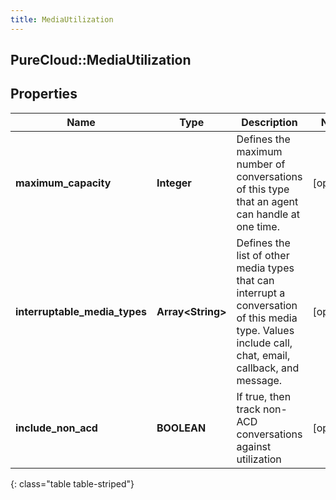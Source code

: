 ```yaml
---
title: MediaUtilization
---
```

## PureCloud::MediaUtilization

## Properties

|Name | Type | Description | Notes|
|------------ | ------------- | ------------- | -------------|
| **maximum_capacity** | **Integer** | Defines the maximum number of conversations of this type that an agent can handle at one time. | [optional] |
| **interruptable_media_types** | **Array&lt;String&gt;** | Defines the list of other media types that can interrupt a conversation of this media type.  Values include call, chat, email, callback, and message. | [optional] |
| **include_non_acd** | **BOOLEAN** | If true, then track non-ACD conversations against utilization | [optional] |
{: class="table table-striped"}


